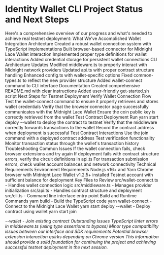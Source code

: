 # Identity Wallet CLI Project Status and Next Steps
Here's a comprehensive overview of our progress and what's needed to achieve real testnet deployment:
What We've Accomplished
Wallet Integration Architecture
Created a robust wallet connection system with TypeScript implementations
Built browser-based connector for Midnight Lace Wallet interaction
Implemented proper type definitions for wallet interactions
Added credential storage for persistent wallet connections
CLI Architecture Updates
Modified middleware.ts to properly interact with Midnight network providers
Updated api.ts with proper contract structure handling
Enhanced config.ts with wallet-specific options
Fixed common-types.ts to reflect the new provider structure
Added wallet-connect command to CLI interface
Documentation
Created comprehensive README.md with clear instructions
Added user-friendly get-started.sh script
Next Steps for Testnet Deployment
Verify Wallet Connection Flow
Test the wallet-connect command to ensure it properly retrieves and stores wallet credentials
Verify that the browser connector page successfully communicates with the Midnight Lace Wallet
Ensure the coin public key is correctly retrieved from the wallet
Test Contract Deployment
Run yarn start deploy --wallet to deploy the contract to testnet
Verify that the middleware correctly forwards transactions to the wallet
Record the contract address when deployment is successful
Test Contract Interactions
Use the join command with a deployed contract address
Test verification functionality
Monitor transaction status through the wallet's transaction history
Troubleshooting Common Issues
If the wallet connection fails, check browser extensions and try again
If deployment fails with contract structure errors, verify the circuit definitions in api.ts
For transaction submission errors, check wallet account balances and network connectivity
Technical Requirements
Environment Requirements
Node.js v16+ and Yarn
Chrome browser with Midnight Lace Wallet v1.2.5+ installed
Testnet account with sufficient balance for deployment
Key Files to Review
src/wallet-connect.ts - Handles wallet connection logic
src/middleware.ts - Manages provider initialization
src/api.ts - Handles contract structure and deployment
src/cli.ts - Command line interface entry point
Build and Runtime Commands
yarn build - Build the TypeScript code
yarn wallet-connect - Connect to the Midnight Lace Wallet
yarn start deploy --wallet - Deploy contract using wallet
yarn start join <address> --wallet - Join existing contract
Outstanding Issues
TypeScript linter errors in middleware.ts (using type assertions to bypass)
Minor type compatibility issues between our interface and SDK requirements
Potential browser extension interaction quirks depending on Chrome version
This information should provide a solid foundation for continuing the project and achieving successful testnet deployment in the next session.